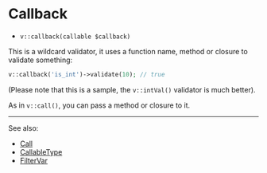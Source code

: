 # Callback

- `v::callback(callable $callback)`

This is a wildcard validator, it uses a function name, method or closure
to validate something:

```php
v::callback('is_int')->validate(10); // true
```

(Please note that this is a sample, the `v::intVal()` validator is much better).

As in `v::call()`, you can pass a method or closure to it.

***
See also:

  * [Call](Call.md)
  * [CallableType](CallableType.md)
  * [FilterVar](FilterVar.md)
